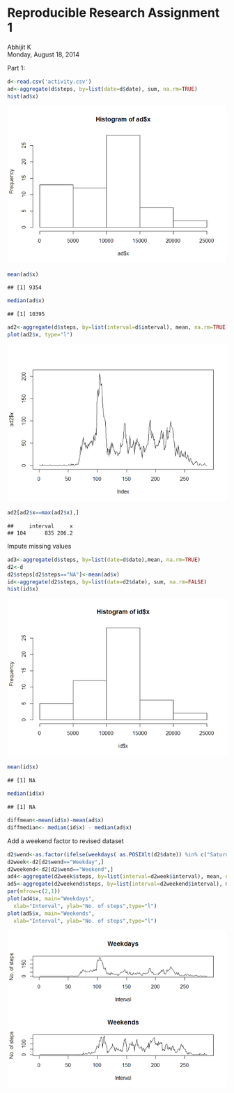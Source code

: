 # Reproducible Research Assignment 1
Abhijit K  
Monday, August 18, 2014  

Part 1:


```r
d<-read.csv('activity.csv')
ad<-aggregate(d$steps, by=list(date=d$date), sum, na.rm=TRUE)
hist(ad$x)
```

![plot of chunk unnamed-chunk-1](./PA1_template_files/figure-html/unnamed-chunk-11.png) 

```r
mean(ad$x)
```

```
## [1] 9354
```

```r
median(ad$x)
```

```
## [1] 10395
```

```r
ad2<-aggregate(d$steps, by=list(interval=d$interval), mean, na.rm=TRUE)
plot(ad2$x, type="l")
```

![plot of chunk unnamed-chunk-1](./PA1_template_files/figure-html/unnamed-chunk-12.png) 

```r
ad2[ad2$x==max(ad2$x),]
```

```
##     interval     x
## 104      835 206.2
```

Impute missing values

```r
ad3<-aggregate(d$steps, by=list(date=d$date),mean, na.rm=TRUE)
d2<-d
d2$steps[d2$steps=="NA"]<-mean(ad$x)
id<-aggregate(d2$steps, by=list(date=d2$date), sum, na.rm=FALSE)
hist(id$x)
```

![plot of chunk unnamed-chunk-2](./PA1_template_files/figure-html/unnamed-chunk-2.png) 

```r
mean(id$x)
```

```
## [1] NA
```

```r
median(id$x)
```

```
## [1] NA
```

```r
diffmean<-mean(id$x)-mean(ad$x)
diffmedian<- median(id$x) - median(ad$x)
```
Add a weekend factor to revised dataset


```r
d2$wend<-as.factor(ifelse(weekdays( as.POSIXlt(d2$date)) %in% c("Saturday","Sunday"), "Weekend", "Weekday")) 
d2week<-d2[d2$wend=="Weekday",]
d2weekend<-d2[d2$wend=="Weekend",]
ad4<-aggregate(d2week$steps, by=list(interval=d2week$interval), mean, na.rm=TRUE)
ad5<-aggregate(d2weekend$steps, by=list(interval=d2weekend$interval), mean, na.rm=TRUE)
par(mfrow=c(2,1))
plot(ad4$x, main="Weekdays", 
  xlab="Interval", ylab="No. of steps",type="l")
plot(ad5$x, main="Weekends", 
  xlab="Interval", ylab="No. of steps",type="l")
```

![plot of chunk unnamed-chunk-3](./PA1_template_files/figure-html/unnamed-chunk-3.png) 
